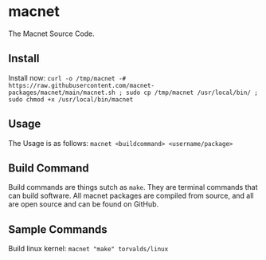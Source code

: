 # macnet
The Macnet Source Code.
## Install
Install now: `curl -o /tmp/macnet -# https://raw.githubusercontent.com/macnet-packages/macnet/main/macnet.sh ; sudo cp /tmp/macnet /usr/local/bin/ ; sudo chmod +x /usr/local/bin/macnet`
## Usage
The Usage is as follows: `macnet <buildcommand> <username/package>` 
## Build Command
Build commands are things sutch as `make`. They are terminal commands that can build software. All macnet packages are compiled from source, and all are open source and can be found on GitHub.
## Sample Commands
Build linux kernel: `macnet "make" torvalds/linux`
